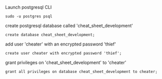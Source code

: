 Launch postgresql CLI

`sudo -u postgres psql`

create postgresql database called 'cheat_sheet_development'

`create database cheat_sheet_development;`

add user 'cheater' with an encrypted password 'thief'

`create user cheater with encrypted password 'thief';`

grant privileges on 'cheat_sheet_development' to 'cheater'

`grant all privileges on database cheat_sheet_development to cheater;`
